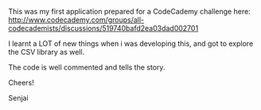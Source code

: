 This was my first application prepared for a CodeCademy challenge here:
http://www.codecademy.com/groups/all-codecademists/discussions/519740bafd2ea03dad002701

I learnt a LOT of new things when i was developing this, and got to explore the CSV library as well.

The code is well commented and tells the story.

Cheers!

Senjai
